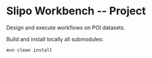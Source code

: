 # Slipo Workbench -- Project

Design and execute workflows on POI datasets.

Build and install locally all submodules:

    mvn clean install



